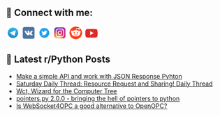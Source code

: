## 🔎 Connect with me:
[<img src="https://github.com/bullbesh/bullbesh/blob/main/images/Telegram.png" width="32" height="32" />](https://t.me/bullbesh)
[<img src="https://github.com/bullbesh/bullbesh/blob/main/images/VK.png" width="32" height="32" />](https://vk.com/bullbesh)
[<img src="https://github.com/bullbesh/bullbesh/blob/main/images/Twitter.png" width="32" height="32" />](https://twitter.com/bullbesh1)
[<img src="https://github.com/bullbesh/bullbesh/blob/main/images/Instagram.png" width="32" height="32" />](https://www.instagram.com/bullbesh)
[<img src="https://github.com/bullbesh/bullbesh/blob/main/images/Reddit.png" width="32" height="32" />](https://www.reddit.com/user/bullbesh)
[<img src="https://github.com/bullbesh/bullbesh/blob/main/images/YouTube.png" width="32" height="32" />](https://www.youtube.com/channel/UCtfjRs6uzgq5mfm8S06WTcg)

## 📕 Latest r/Python Posts
<!-- BLOG-POST-LIST:START -->
- [Make a simple API and work with JSON Response Pyhton](https://www.reddit.com/r/Python/comments/wn04z0/make_a_simple_api_and_work_with_json_response/)
- [Saturday Daily Thread: Resource Request and Sharing! Daily Thread](https://www.reddit.com/r/Python/comments/wmzx0f/saturday_daily_thread_resource_request_and/)
- [Wct, Wizard for the Computer Tree](https://www.reddit.com/r/Python/comments/wmxon6/wct_wizard_for_the_computer_tree/)
- [pointers.py 2.0.0 - bringing the hell of pointers to python](https://www.reddit.com/r/Python/comments/wmwr5a/pointerspy_200_bringing_the_hell_of_pointers_to/)
- [Is WebSocket4OPC a good alternative to OpenOPC?](https://www.reddit.com/r/Python/comments/wmw8qc/is_websocket4opc_a_good_alternative_to_openopc/)
<!-- BLOG-POST-LIST:END -->

